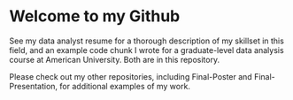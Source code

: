 # Welcome to my Github

See my data analyst resume for a thorough description of my skillset in this field, and an example code chunk I wrote for a graduate-level data analysis course at American University. Both are in this repository. 

Please check out my other repositories, including Final-Poster and Final-Presentation, for additional examples of my work.
